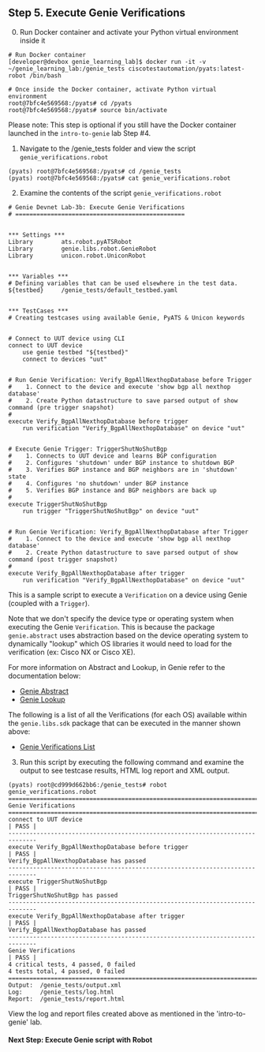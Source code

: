 ## Step 5. Execute Genie Verifications


0. Run Docker container and activate your Python virtual environment inside it

```
# Run Docker container
[developer@devbox genie_learning_lab]$ docker run -it -v ~/genie_learning_lab:/genie_tests ciscotestautomation/pyats:latest-robot /bin/bash

# Once inside the Docker container, activate Python virtual environment
root@7bfc4e569568:/pyats# cd /pyats
root@7bfc4e569568:/pyats# source bin/activate
```

Please note: This step is optional if you still have the Docker container launched in the `intro-to-genie` lab Step #4.


1. Navigate to the /genie_tests folder and view the script `genie_verifications.robot`

```
(pyats) root@7bfc4e569568:/pyats# cd /genie_tests
(pyats) root@7bfc4e569568:/pyats# cat genie_verifications.robot
```


2. Examine the contents of the script `genie_verifications.robot`

```
# Genie Devnet Lab-3b: Execute Genie Verifications
# ================================================


*** Settings ***
Library        ats.robot.pyATSRobot
Library        genie.libs.robot.GenieRobot
Library        unicon.robot.UniconRobot


*** Variables ***
# Defining variables that can be used elsewhere in the test data.
${testbed}     /genie_tests/default_testbed.yaml


*** TestCases ***
# Creating testcases using available Genie, PyATS & Unicon keywords


# Connect to UUT device using CLI
connect to UUT device
    use genie testbed "${testbed}"
    connect to devices "uut"


# Run Genie Verification: Verify_BgpAllNexthopDatabase before Trigger
#    1. Connect to the device and execute 'show bgp all nexthop database'
#	 2. Create Python datastructure to save parsed output of show command (pre trigger snapshot)
#
execute Verify_BgpAllNexthopDatabase before trigger
    run verification "Verify_BgpAllNexthopDatabase" on device "uut"


# Execute Genie Trigger: TriggerShutNoShutBgp
#    1. Connects to UUT device and learns BGP configuration
#    2. Configures 'shutdown' under BGP instance to shutdown BGP
#    3. Verifies BGP instance and BGP neighbors are in 'shutdown' state
#    4. Configures 'no shutdown' under BGP instance
#    5. Verifies BGP instance and BGP neighbors are back up
#
execute TriggerShutNoShutBgp
    run trigger "TriggerShutNoShutBgp" on device "uut"


# Run Genie Verification: Verify_BgpAllNexthopDatabase after Trigger
#    1. Connect to the device and execute 'show bgp all nexthop database'
#	 2. Create Python datastructure to save parsed output of show command (post trigger snapshot)
#
execute Verify_BgpAllNexthopDatabase after trigger
    run verification "Verify_BgpAllNexthopDatabase" on device "uut"
```

This is a sample script to execute a `Verification` on a device using Genie (coupled with a `Trigger`).

Note that we don't specify the device type or operating system when executing the Genie `Verification`. This is because the package `genie.abstract` uses abstraction based on the device operating system to dynamically "lookup" which OS libraries it would need to load for the verification (ex: Cisco NX or Cisco XE).

For more information on Abstract and Lookup, in Genie refer to the documentation below:
- [Genie Abstract](https://pubhub.devnetcloud.com/media/pyats-packages/docs/abstract/introduction.html)
- [Genie Lookup](https://pubhub.devnetcloud.com/media/pyats-packages/docs/abstract/lookup_class.html)

The following is a list of all the Verifications (for each OS) available within the `genie.libs.sdk` package that can be executed in the manner shown above:
- [Genie Verifications List](https://pubhub.devnetcloud.com/media/pyats-packages/docs/genie/genie_libs/#/verifications)


3. Run this script by executing the following command and examine the output to see testcase results, HTML log report and XML output.

```
(pyats) root@cd999d662bb6:/genie_tests# robot genie_verifications.robot
==============================================================================
Genie Verifications
==============================================================================
connect to UUT device                                                 | PASS |
------------------------------------------------------------------------------
execute Verify_BgpAllNexthopDatabase before trigger                   | PASS |
Verify_BgpAllNexthopDatabase has passed
------------------------------------------------------------------------------
execute TriggerShutNoShutBgp                                          | PASS |
TriggerShutNoShutBgp has passed
------------------------------------------------------------------------------
execute Verify_BgpAllNexthopDatabase after trigger                    | PASS |
Verify_BgpAllNexthopDatabase has passed
------------------------------------------------------------------------------
Genie Verifications                                                   | PASS |
4 critical tests, 4 passed, 0 failed
4 tests total, 4 passed, 0 failed
==============================================================================
Output:  /genie_tests/output.xml
Log:     /genie_tests/log.html
Report:  /genie_tests/report.html
```

View the log and report files created above as mentioned in the 'intro-to-genie' lab.


#### Next Step: Execute Genie script with Robot
